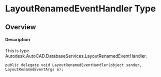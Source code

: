 # LayoutRenamedEventHandler Type

## Overview

#### Description
This is type Autodesk.AutoCAD.DatabaseServices.LayoutRenamedEventHandler.
```text
public delegate void LayoutRenamedEventHandler(object sender, LayoutRenamedEventArgs e);
```